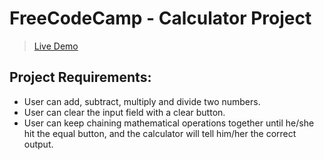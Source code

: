 # FreeCodeCamp - Calculator Project
>[Live Demo](https://archanabansal88.github.io/calculator/index)

## Project Requirements:

* User can add, subtract, multiply and divide two numbers.
* User can clear the input field with a clear button.
* User  can keep chaining mathematical operations together until he/she hit the equal button, and the calculator will tell him/her the correct output.